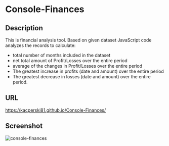# Console-Finances
## Description
This is financial analysis tool. Based on given dataset JavaScript code analyzes the records to calculate: 
 - total number of months included in the dataset
 - net total amount of Profit/Losses over the entire period
 - average of the changes in Profit/Losses over the entire period
 - The greatest increase in profits (date and amount) over the entire period
 - The greatest decrease in losses (date and amount) over the entire period.
## URL
https://kacperski81.github.io/Console-Finances/
## Screenshot
![console-finances](https://user-images.githubusercontent.com/99400249/201532951-562a16a7-d9cf-4f51-8920-1d6d992cbcd8.png)
